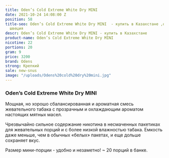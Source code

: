 ```yaml
---
title: Oden’s Cold Extreme White Dry MINI
date: 2021-10-24 14:08:00 Z
position: 58
title-seo: Oden’s Cold Extreme White Dry MINI  - купить в Казахстане ,оденс производство
  швеция
descr: Oden’s Cold Extreme White Dry MINI - купить в Казахстане
product-name: Oden’s Cold Extreme White Dry MINI
nicotine: 22
portions: 20
gram: 9
price: 3200
brand: Odens
strong: Крепкий
sale: new-snus
image: "/uploads/Odens%20cold%20dry%20mini.jpg"
---
```


### Oden’s Cold Extreme White Dry MINI
Мощная, но хорошо сбалансированная и ароматная смесь жевательного табака с прозрачным и охлаждающим ароматом настоящих мятных масел.
 
Чрезвычайно сильное содержание никотина в несмаченных пакетиках для жевательных порций и с более низкой влажностью табака. Емкость даже меньше, чем в обычных «белых» пакетах, и еще дольше сохраняет вкус.
 
Размер мини-порции - удобно и незаметно! ~ 20 порций в банке.